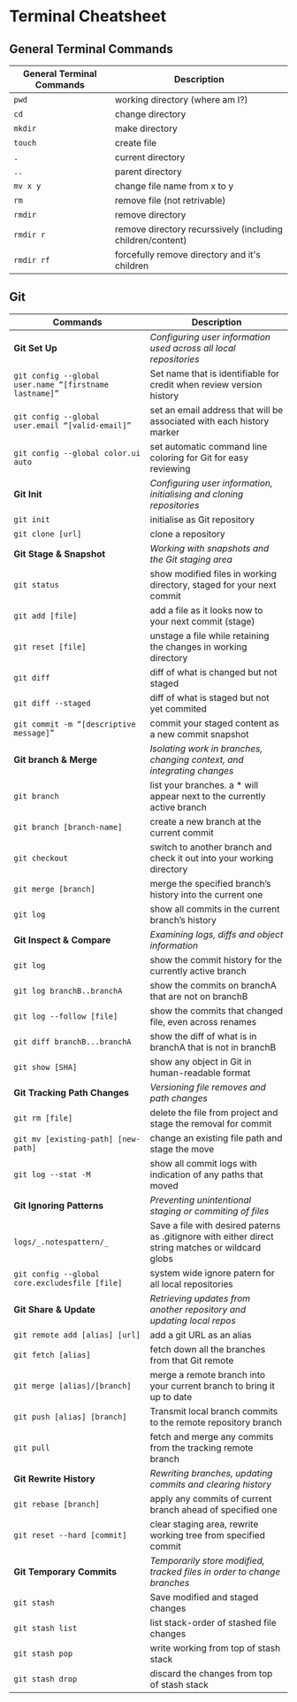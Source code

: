 # Terminal Cheatsheet

## General Terminal Commands

| General Terminal Commands | Description                                                |
| ------------------------- | ---------------------------------------------------------- |
| `pwd`                     | working directory (where am I?)                            |
| `cd`                      | change directory                                           |
| `mkdir`                   | make directory                                             |
| `touch`                   | create file                                                 |
| `.`                       | current directory                                           |
| `..`                      | parent directory                                           |
| `mv x y`                  | change file name from x to y                               |
| `rm`                      | remove file (not retrivable)                              |
| `rmdir`                  | remove directory                                           |
| `rmdir r`                | remove directory recurssively (including children/content) |
| `rmdir rf`               | forcefully remove directory and it's children              |

## Git

|Commands                              | Description                                                                                        |
| ------------------------------------------------------ | -------------------------------------------------------------------------------------------------- |
| **Git Set Up**                                         | _Configuring user information used across all local repositories_                                  |
| `git config --global user.name “[firstname lastname]”` | Set name that is identifiable for credit when review version history                               |
| `git config --global user.email “[valid-email]”`       | set an email address that will be associated with each history marker                              |
| `git config --global color.ui auto`                    | set automatic command line coloring for Git for easy reviewing                                     |
| **Git Init**                                           | _Configuring user information, initialising and cloning repositories_                              |
| `git init`                                             | initialise as Git repository                                                                       |
| `git clone [url]`                                      | clone a repository                                                                                 |
| **Git Stage & Snapshot**                               | _Working with snapshots and the Git staging area_                                                  |
| `git status`                                           | show modified files in working directory, staged for your next commit                              |
| `git add [file]`                                       | add a file as it looks now to your next commit (stage)                                             |
| `git reset [file]`                                     | unstage a file while retaining the changes in working directory                                    |
| `git diff`                                             | diff of what is changed but not staged                                                             |
| `git diff --staged`                                    | diff of what is staged but not yet commited                                                        |
| `git commit -m “[descriptive message]”`                | commit your staged content as a new commit snapshot                                                |
| **Git branch & Merge**                                 | _Isolating work in branches, changing context, and integrating changes_                            |
| `git branch`                                           | list your branches. a \* will appear next to the currently active branch                           |
| `git branch [branch-name]`                             | create a new branch at the current commit                                                          |
| `git checkout`                                         | switch to another branch and check it out into your working directory                              |
| `git merge [branch]`                                   | merge the specified branch’s history into the current one                                          |
| `git log`                                              | show all commits in the current branch’s history                                                   |
| **Git Inspect & Compare**                              | _Examining logs, diffs and object information_                                                     |
| `git log`                                              | show the commit history for the currently active branch                                            |
| `git log branchB..branchA`                             | show the commits on branchA that are not on branchB                                                |
| `git log --follow [file]`                              | show the commits that changed file, even across renames                                            |
| `git diff branchB...branchA`                           | show the diff of what is in branchA that is not in branchB                                         |
| `git show [SHA]`                                       | show any object in Git in human-readable format                                                    |
| **Git Tracking Path Changes**                          | _Versioning file removes and path changes_                                                         |
| `git rm [file]`                                        | delete the file from project and stage the removal for commit                                      |
| `git mv [existing-path] [new-path]`                    | change an existing file path and stage the move                                                    |
| `git log --stat -M`                                    | show all commit logs with indication of any paths that moved                                       |
| **Git Ignoring Patterns**                              | _Preventing unintentional staging or commiting of files_                                           |
| `logs/_.notespattern/_`                                | Save a file with desired paterns as .gitignore with either direct string matches or wildcard globs |
| `git config --global core.excludesfile [file]`         | system wide ignore patern for all local repositories                                               |
| **Git Share & Update**                                 | _Retrieving updates from another repository and updating local repos_                              |
| `git remote add [alias] [url]`                         | add a git URL as an alias                                                                          |
| `git fetch [alias]`                                    | fetch down all the branches from that Git remote                                                   |
| `git merge [alias]/[branch]`                           | merge a remote branch into your current branch to bring it up to date                              |
| `git push [alias] [branch]`                            | Transmit local branch commits to the remote repository branch                                      |
| `git pull`                                             | fetch and merge any commits from the tracking remote branch                                        |
| **Git Rewrite History**                                | _Rewriting branches, updating commits and clearing history_                                        |
| `git rebase [branch]`                                  | apply any commits of current branch ahead of specified one                                         |
| `git reset --hard [commit]`                            | clear staging area, rewrite working tree from specified commit                                     |
| **Git Temporary Commits**                              | _Temporarily store modified, tracked files in order to change branches_                            |
| `git stash`       |Save modified and staged changes|                                                                   |
| `git stash list`                                         | list stack-order of stashed file changes                                                           |
| `git stash pop`                                          |write working from top of stash stack|
|`git stash drop`| discard the changes from top of stash stack|




